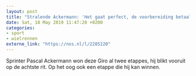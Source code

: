 ```yaml
---
layout: post
title: "Stralende Ackermann: 'Het gaat perfect, de voorbereiding betaalt zich uit'"
date: Sat, 18 May 2019 11:47:20 +0200
categories: 
- sport 
- wielrennen 
externe_link: "https://nos.nl/l/2285220"
---
```


Sprinter Pascal Ackermann won deze Giro al twee etappes, hij blikt vooruit op de achtste rit. Op het oog ook een etappe die hij kan winnen.
